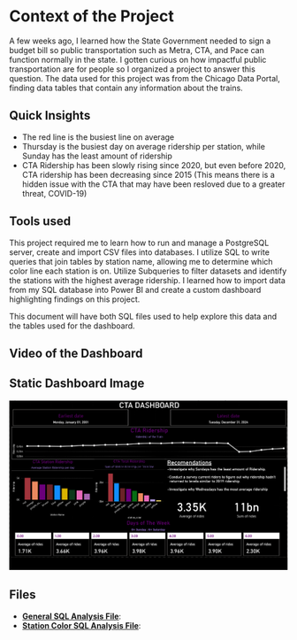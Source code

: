 


# Context of the Project
A few weeks ago, I learned how the State Government needed to sign a budget bill so public transportation such as Metra, CTA, and Pace can function normally in the state. I gotten curious on how impactful public transportation are for people so I organized a project to answer this question. The data used for this project was from the Chicago Data Portal, finding data tables that contain any information about the trains. 


## Quick Insights
- The red line is the busiest line on average
- Thursday is the busiest day on average ridership per station, while Sunday has the least amount of ridership
- CTA Ridership has been slowly rising since 2020, but even before 2020, CTA ridership has been decreasing since 2015 (This means there is a hidden issue with the CTA that may have been resloved due to a greater threat, COVID-19)

## Tools used
This project required me to learn how to run and manage a PostgreSQL server, create and import CSV files into databases. I utilize SQL to write queries that join tables by station name, allowing me to determine which color line each station is on. Utilize Subqueries to filter datasets and identify the stations with the highest average ridership. I learned how to import data from my SQL database into Power BI and create a custom dashboard highlighting findings on this project.

This document will have both SQL files used to help explore this data and the tables used for the dashboard. 

## Video of the Dashboard

## Static Dashboard Image

![image](CTA_Dashboard.png) 

## Files
- **[General SQL Analysis File](https://github.com/Christopher-Arzate/CTA/blob/main/CTA.sql)**: 
- **[Station Color SQL Analysis File](https://github.com/Christopher-Arzate/CTA/blob/main/CTA.sql)**:


